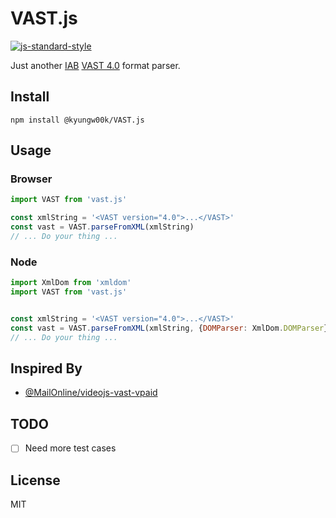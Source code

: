 # VAST.js
[![js-standard-style](https://img.shields.io/badge/code%20style-standard-brightgreen.svg)](http://standardjs.com)

Just another [IAB](https://www.iab.com/) [VAST 4.0](https://www.iab.com/guidelines/digital-video-ad-serving-template-vast-4-0/) format parser.

## Install
```
npm install @kyungw00k/VAST.js
```

## Usage

### Browser
```js
import VAST from 'vast.js'

const xmlString = '<VAST version="4.0">...</VAST>'
const vast = VAST.parseFromXML(xmlString)
// ... Do your thing ...
```

### Node

```js
import XmlDom from 'xmldom'
import VAST from 'vast.js'


const xmlString = '<VAST version="4.0">...</VAST>'
const vast = VAST.parseFromXML(xmlString, {DOMParser: XmlDom.DOMParser} )
// ... Do your thing ...
```

## Inspired By
- [@MailOnline/videojs-vast-vpaid](https://github.com/MailOnline/videojs-vast-vpaid)

## TODO
- [ ] Need more test cases

## License
MIT
